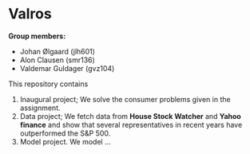 # Valros

**Group members:**
- Johan Ølgaard (jlh601)
- Alon Clausen (smr136)
- Valdemar Guldager (gvz104)

This repository contains  
1. Inaugural project; We solve the consumer problems given in the assignment.
2. Data project; We fetch data from **House Stock Watcher** and **Yahoo finance** and show that several representatives in recent years have outperformed the S&P 500.
3. Model project. We model ...


